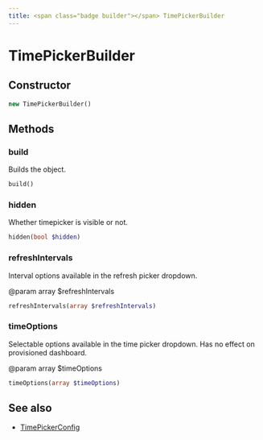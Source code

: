 ```yaml
---
title: <span class="badge builder"></span> TimePickerBuilder
---
```

# <span class="badge builder"></span> TimePickerBuilder

## Constructor

```php
new TimePickerBuilder()
```
## Methods

### <span class="badge object-method"></span> build

Builds the object.

```php
build()
```

### <span class="badge object-method"></span> hidden

Whether timepicker is visible or not.

```php
hidden(bool $hidden)
```

### <span class="badge object-method"></span> refreshIntervals

Interval options available in the refresh picker dropdown.

@param array<string> $refreshIntervals

```php
refreshIntervals(array $refreshIntervals)
```

### <span class="badge object-method"></span> timeOptions

Selectable options available in the time picker dropdown. Has no effect on provisioned dashboard.

@param array<string> $timeOptions

```php
timeOptions(array $timeOptions)
```

## See also

 * <span class="badge object-type-class"></span> [TimePickerConfig](./object-TimePickerConfig.md)
